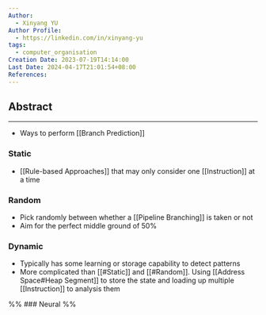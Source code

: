 ```yaml
---
Author:
  - Xinyang YU
Author Profile:
  - https://linkedin.com/in/xinyang-yu
tags:
  - computer_organisation
Creation Date: 2023-07-19T14:14:00
Last Date: 2024-04-17T21:01:54+08:00
References: 
---
```

## Abstract
---
- Ways to perform [[Branch Prediction]]


### Static 
- [[Rule-based Approaches]] that may only consider one [[Instruction]] at a time
### Random
- Pick randomly between whether a [[Pipeline Branching]] is taken or not
- Aim for the perfect middle ground of 50%
### Dynamic 
- Typically has some learning or storage capability to detect patterns
- More complicated than [[#Static]] and [[#Random]]. Using [[Address Space#Heap Segment]] to store the state and loading up multiple [[Instruction]] to analysis them

%% ### Neural %%